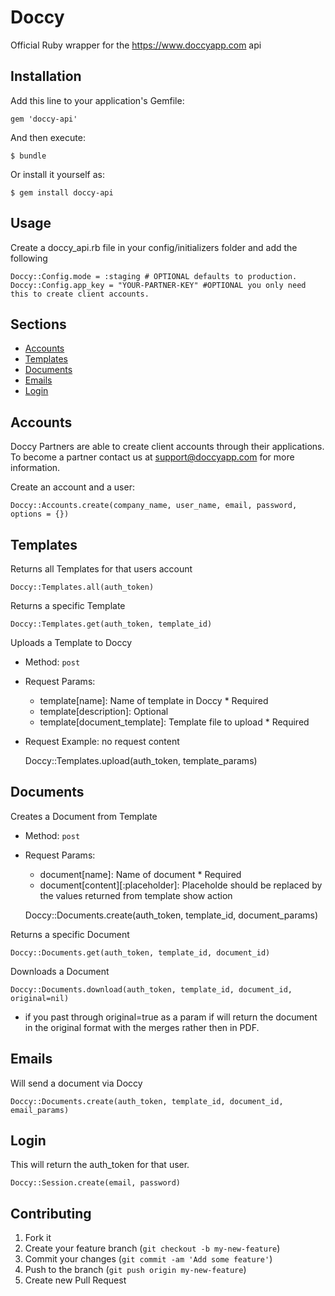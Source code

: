 # Doccy
Official Ruby wrapper for the https://www.doccyapp.com api

## Installation

Add this line to your application's Gemfile:

    gem 'doccy-api'

And then execute:

    $ bundle

Or install it yourself as:

    $ gem install doccy-api
	
## Usage

Create a doccy_api.rb file in your config/initializers folder and add the following

	Doccy::Config.mode = :staging # OPTIONAL defaults to production.
	Doccy::Config.app_key = "YOUR-PARTNER-KEY" #OPTIONAL you only need this to create client accounts.


## Sections


* [Accounts](#accounts)
* [Templates](#templates)
* [Documents](#documents)
* [Emails](#emails)
* [Login](#login)


## <a name="accounts"> Accounts</a>

Doccy Partners are able to create client accounts through their applications. To become a partner contact us at support@doccyapp.com for more information.

Create an account and a user:
  
	Doccy::Accounts.create(company_name, user_name, email, password, options = {})
  

## <a name="templates"> Templates </a>

Returns all Templates for that users account

    Doccy::Templates.all(auth_token)
    
   
Returns a specific Template
    
    Doccy::Templates.get(auth_token, template_id)


Uploads a Template to Doccy

- Method: `post`
- Request Params:
  - template[name]: Name of template in Doccy * Required
  - template[description]: Optional
  - template[document_template]: Template file to upload * Required
  
- Request Example: no request content
 
    Doccy::Templates.upload(auth_token, template_params)


## <a name="documents"> Documents </a>

Creates a Document from Template

- Method: `post`
- Request Params:
  - document[name]: Name of document * Required
  - document[content][:placeholder]: Placeholde should be replaced by the values returned from template show action

  Doccy::Documents.create(auth_token, template_id, document_params)
  
    
Returns a specific Document
  
    Doccy::Documents.get(auth_token, template_id, document_id)


Downloads a Document
    
    Doccy::Documents.download(auth_token, template_id, document_id, original=nil)

- if you past through original=true as a param if will return the document in the original format with the merges rather then in PDF.

## <a name="emails"> Emails </a>

Will send a document via Doccy

	Doccy::Documents.create(auth_token, template_id, document_id, email_params)

## <a name="login"> Login </a>

This will return the auth_token for that user.

	Doccy::Session.create(email, password)


## Contributing

1. Fork it
2. Create your feature branch (`git checkout -b my-new-feature`)
3. Commit your changes (`git commit -am 'Add some feature'`)
4. Push to the branch (`git push origin my-new-feature`)
5. Create new Pull Request
